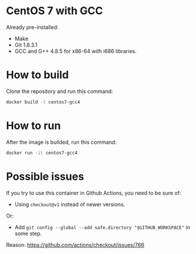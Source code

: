 # CentOS 7 with GCC 

Already pre-installed:

- Make
- Git 1.8.3.1
- GCC and G++ 4.8.5 for x86-64 with i686 libraries.

# How to build

Clone the repository and run this command:

```bash
docker build -t centos7-gcc4
```

# How to run

After the image is builded, run this command:

```bash
docker run -it centos7-gcc4
```

# Possible issues

If you try to use this container in Github Actions, you need to be sure of:
- Using `checkout@v1` instead of newer versions.

Or:

- Add `git config --global --add safe.directory "$GITHUB_WORKSPACE"` in some step.


Reason: https://github.com/actions/checkout/issues/766
